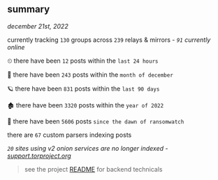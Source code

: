 
## summary
_december 21st, 2022_

currently tracking `130` groups across `239` relays & mirrors - _`91` currently online_

⏲ there have been `12` posts within the `last 24 hours`

🦈 there have been `243` posts within the `month of december`

🪐 there have been `831` posts within the `last 90 days`

🏚 there have been `3320` posts within the `year of 2022`

🦕 there have been `5606` posts `since the dawn of ransomwatch`

there are `67` custom parsers indexing posts

_`20` sites using v2 onion services are no longer indexed - [support.torproject.org](https://support.torproject.org/onionservices/v2-deprecation/)_

> see the project [README](https://github.com/joshhighet/ransomwatch#ransomwatch--) for backend technicals
